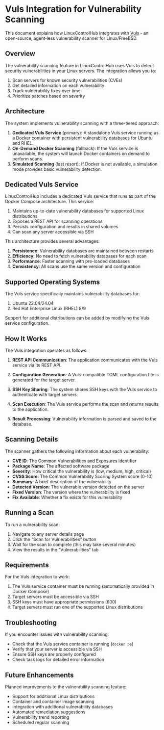 # Vuls Integration for Vulnerability Scanning

This document explains how LinuxControlHub integrates with [Vuls](https://vuls.io/) - an open-source, agent-less vulnerability scanner for Linux/FreeBSD.

## Overview

The vulnerability scanning feature in LinuxControlHub uses Vuls to detect security vulnerabilities in your Linux servers. The integration allows you to:

1. Scan servers for known security vulnerabilities (CVEs)
2. Get detailed information on each vulnerability
3. Track vulnerability fixes over time
4. Prioritize patches based on severity

## Architecture

The system implements vulnerability scanning with a three-tiered approach:

1. **Dedicated Vuls Service** (primary): A standalone Vuls service running as a Docker container with persistent vulnerability databases for Ubuntu and RHEL.
2. **On-Demand Docker Scanning** (fallback): If the Vuls service is unavailable, the system will launch Docker containers on demand to perform scans.
3. **Simulated Scanning** (last resort): If Docker is not available, a simulation mode provides basic vulnerability detection.

## Dedicated Vuls Service

LinuxControlHub includes a dedicated Vuls service that runs as part of the Docker Compose architecture. This service:

1. Maintains up-to-date vulnerability databases for supported Linux distributions
2. Exposes a REST API for scanning operations
3. Persists configuration and results in shared volumes
4. Can scan any server accessible via SSH

This architecture provides several advantages:

1. **Persistence**: Vulnerability databases are maintained between restarts
2. **Efficiency**: No need to fetch vulnerability databases for each scan
3. **Performance**: Faster scanning with pre-loaded databases
4. **Consistency**: All scans use the same version and configuration

## Supported Operating Systems

The Vuls service specifically maintains vulnerability databases for:

1. Ubuntu 22.04/24.04
2. Red Hat Enterprise Linux (RHEL) 8/9

Support for additional distributions can be added by modifying the Vuls service configuration.

## How It Works

The Vuls integration operates as follows:

1. **REST API Communication**: The application communicates with the Vuls service via its REST API.

2. **Configuration Generation**: A Vuls-compatible TOML configuration file is generated for the target server.

3. **SSH Key Sharing**: The system shares SSH keys with the Vuls service to authenticate with target servers.

4. **Scan Execution**: The Vuls service performs the scan and returns results to the application.

5. **Result Processing**: Vulnerability information is parsed and saved to the database.

## Scanning Details

The scanner gathers the following information about each vulnerability:

- **CVE ID**: The Common Vulnerabilities and Exposures identifier
- **Package Name**: The affected software package
- **Severity**: How critical the vulnerability is (low, medium, high, critical)
- **CVSS Score**: The Common Vulnerability Scoring System score (0-10)
- **Summary**: A brief description of the vulnerability
- **Detected Version**: The vulnerable version detected on the server
- **Fixed Version**: The version where the vulnerability is fixed
- **Fix Available**: Whether a fix exists for this vulnerability

## Running a Scan

To run a vulnerability scan:

1. Navigate to any server details page
2. Click the "Scan for Vulnerabilities" button
3. Wait for the scan to complete (this may take several minutes)
4. View the results in the "Vulnerabilities" tab

## Requirements

For the Vuls integration to work:

1. The Vuls service container must be running (automatically provided in Docker Compose)
2. Target servers must be accessible via SSH
3. SSH keys must have appropriate permissions (600)
4. Target servers must run one of the supported Linux distributions

## Troubleshooting

If you encounter issues with vulnerability scanning:

- Check that the Vuls service container is running (`docker ps`)
- Verify that your server is accessible via SSH
- Ensure SSH keys are properly configured
- Check task logs for detailed error information

## Future Enhancements

Planned improvements to the vulnerability scanning feature:

- Support for additional Linux distributions
- Container and container image scanning
- Integration with additional vulnerability databases
- Automated remediation suggestions
- Vulnerability trend reporting
- Scheduled regular scanning